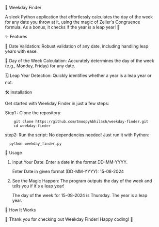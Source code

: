 🌟 Weekday Finder

A sleek Python application that effortlessly calculates the day of the week for any date you throw at it, using the magic of Zeller's Congruence formula. As a bonus, it checks if the year is a leap year! 🚀



✨ Features

📅 Date Validation: Robust validation of any date, including handling leap years with ease.

📆 Day of the Week Calculation: Accurately determines the day of the week (e.g., Monday, Friday) for any date.

🗓️ Leap Year Detection: Quickly identifies whether a year is a leap year or not.





🛠️ Installation

Get started with Weekday Finder in just a few steps:

Step1 : Clone the repository:

        git clone https://github.com/SnoopyAbhilash/weekday-finder.git
        cd weekday-finder

step2: 
      Run the script:
      No dependencies needed! Just run it with Python:
      
      python weekday_finder.py


🚀 Usage

1. Input Your Date: Enter a date in the format DD-MM-YYYY.
   
    Enter Date in given format (DD-MM-YYYY): 15-08-2024

2. See the Magic Happen: The program outputs the day of the week and tells you if it's a leap year!

     The day of the week for 15-08-2024 is Thursday.
     The year is a leap year.

🧠 How It Works








🎉 Thank you for checking out Weekday Finder! Happy coding! 🎉












     
